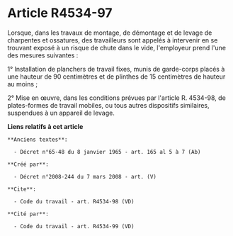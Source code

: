 # Article R4534-97

Lorsque, dans les travaux de montage, de démontage et de levage de charpentes et ossatures, des travailleurs sont appelés à
intervenir en se trouvant exposé à un risque de chute dans le vide, l'employeur prend l'une des mesures suivantes : 

1° Installation de planchers de travail fixes, munis de garde-corps placés à une hauteur de 90 centimètres et de plinthes de
15 centimètres de hauteur au moins ; 

2° Mise en œuvre, dans les conditions prévues par l'article R. 4534-98, de plates-formes de travail mobiles, ou tous autres
dispositifs similaires, suspendues à un appareil de levage.

**Liens relatifs à cet article**

	**Anciens textes**:

	  - Décret n°65-48 du 8 janvier 1965 - art. 165 al 5 à 7 (Ab)

	**Créé par**:

	  - Décret n°2008-244 du 7 mars 2008 - art. (V)

	**Cite**:

	  - Code du travail - art. R4534-98 (VD)

	**Cité par**:

	  - Code du travail - art. R4534-99 (VD)
